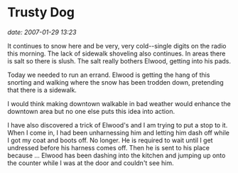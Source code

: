 # Trusty Dog #

*date: 2007-01-29 13:23*

It continues to snow here and be very, very cold--single digits on the
radio this morning. The lack of sidewalk shoveling also continues. In
areas there is salt so there is slush. The salt really bothers Elwood,
getting into his pads.

Today we needed to run an errand. Elwood is getting the hang of this
snorting and walking where the snow has been trodden down, pretending
that there is a sidewalk.

I would think making downtown walkable in bad weather would enhance
the downtown area but no one else puts this idea into action.

I have also discovered a trick of Elwood's and I am trying to put a
stop to it. When I come in, I had been unharnessing him and letting
him dash off while I got my coat and boots off. No longer. He is
required to wait until I get undressed before his harness comes off.
Then he is sent to his place because ... Elwood has been dashing into
the kitchen and jumping up onto the counter while I was at the door
and couldn't see him.
